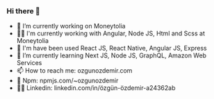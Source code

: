 ### Hi there 👋

- 🔭 I’m currently working on Moneytolia
- 👨‍💻 I'm currently working with Angular, Node JS, Html and Scss at Moneytolia
- 🔭 I'm have been used React JS, React Native, Angular JS, Express
- 🌱 I’m currently learning  Next JS, Node JS, GraphQL, Amazon Web Services
- 📫 How to reach me: ozgunozdemir.com
- 🚀 Npm:  npmjs.com/~ozgunozdemir
- 👨‍💼 Linkedin: linkedin.com/in/özgün-özdemir-a24362ab 
